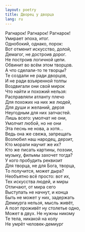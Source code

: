 ```yaml
---
layout: poetry
title: Дворец у дворца
lang: ru
---
```

Рагнарок! Рагнарок! Рагнарок!  
Умирает эпоха, итог.  
Однобокий, однако, порок:  
Вот отменит искусство, долой,  
Демагог, не достроив дорог.  
Не построив логичной цепи.  
Обвинит во всём этом творцов.  
А что сделали-то те творцы?  
Те создали не ради дворцов,  
И не ради взъяренной толпы  
Воздвигали они свой мирок  
Что найти и похожий нельзя:  
Расправляли атланту плечо  
Для похожих на них же людей,  
Для души и желаний, дерзя  
Неугодным для них запчастей.  
Лишь всего: умолчат не они,  
Умолчит любой, но не они  
Эта песнь не нова, а хотя...  
Ведь она же свежа, запрещать  
Возлюбил наш народец, дерзит,  
Кто морали научит же их?  
Кто же писать картины, поэзии,  
музыку, фильмы захочет тогда?  
У кого пробудить реквизит  
Для творца, не для Бога, творца,  
То получится, может дыра?  
Необъятно всё просто: вот их,  
Тех искусства людей, и миры  
Отличают, от мира сего  
Выступать не начнут, и конца  
Быть не может у них, задержать  
Демиурга нельзя, мысль живёт,  
А поэт проживёт ну столетье одно,  
Может в двух. Не нужны никому  
Те тела, никакой на колу  
Не умрёт человек-демиург
